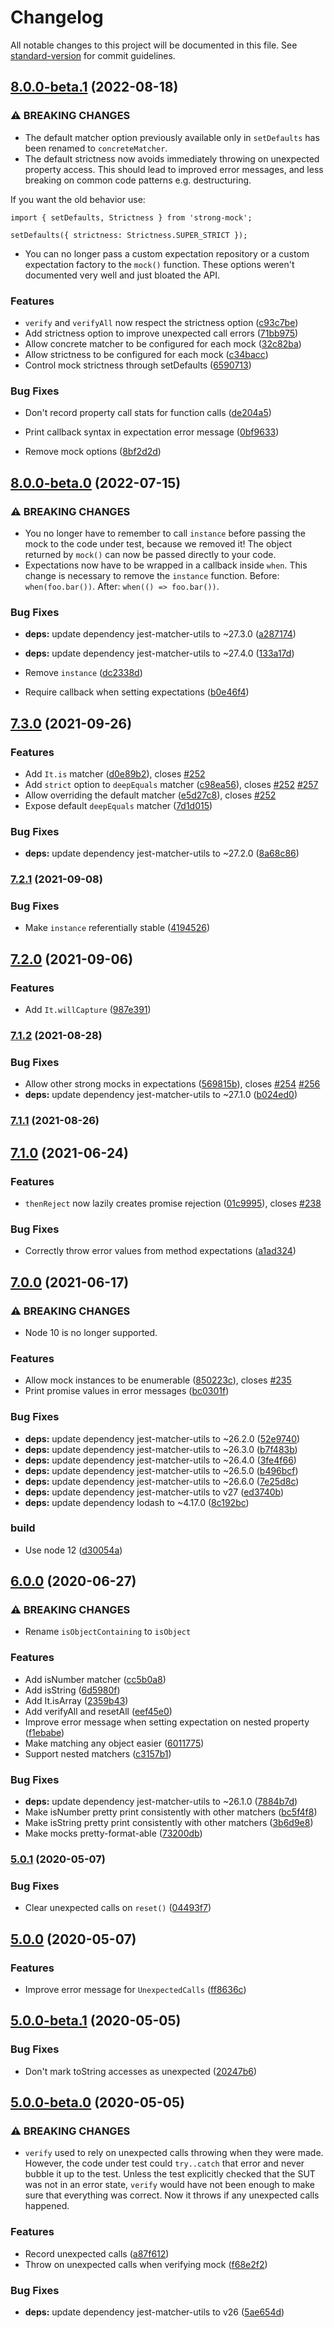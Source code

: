 # Changelog

All notable changes to this project will be documented in this file. See [standard-version](https://github.com/conventional-changelog/standard-version) for commit guidelines.

## [8.0.0-beta.1](https://github.com/NiGhTTraX/strong-mock/compare/v8.0.0-beta.0...v8.0.0-beta.1) (2022-08-18)


### ⚠ BREAKING CHANGES

* The default matcher option previously available only in
`setDefaults` has been renamed to `concreteMatcher`.
* The default strictness now avoids immediately throwing
on unexpected property access. This should lead to improved error
messages, and less breaking on common code patterns e.g. destructuring.

If you want the old behavior use:

```
import { setDefaults, Strictness } from 'strong-mock';

setDefaults({ strictness: Strictness.SUPER_STRICT });
```
* You can no longer pass a custom expectation repository
or a custom expectation factory to the `mock()` function. These options
weren't documented very well and just bloated the API.

### Features

* `verify` and `verifyAll` now respect the strictness option ([c93c7be](https://github.com/NiGhTTraX/strong-mock/commit/c93c7becbf0a22391f56600a85137a0cfc4be367))
* Add strictness option to improve unexpected call errors ([71bb975](https://github.com/NiGhTTraX/strong-mock/commit/71bb975e1af9a5b748303a07a90dd43e03fc96fd))
* Allow concrete matcher to be configured for each mock ([32c82ba](https://github.com/NiGhTTraX/strong-mock/commit/32c82baa1afab573d8a3dcdf1f2543fe5d56fc0a))
* Allow strictness to be configured for each mock ([c34bacc](https://github.com/NiGhTTraX/strong-mock/commit/c34baccef154a8f868a65048561c4ef4d37ba705))
* Control mock strictness through setDefaults ([6590713](https://github.com/NiGhTTraX/strong-mock/commit/6590713c91be1b278bc060f543ec514b17c2fedf))


### Bug Fixes

* Don't record property call stats for function calls ([de204a5](https://github.com/NiGhTTraX/strong-mock/commit/de204a5cb91325bf317195339a77133a4fed4af5))
* Print callback syntax in expectation error message ([0bf9633](https://github.com/NiGhTTraX/strong-mock/commit/0bf9633c10b0c7c8260d637f4b66be6b8af15d90))


* Remove mock options ([8bf2d2d](https://github.com/NiGhTTraX/strong-mock/commit/8bf2d2d09bde714df73bda79240a7a1774ca067f))

## [8.0.0-beta.0](https://github.com/NiGhTTraX/strong-mock/compare/v7.3.0...v8.0.0-beta.0) (2022-07-15)


### ⚠ BREAKING CHANGES

* You no longer have to remember to call `instance`
before passing the mock to the code under test, because we removed it!
The object returned by `mock()` can now be passed directly to your code.
* Expectations now have to be wrapped in a callback
inside `when`. This change is necessary to remove the `instance`
function. Before: `when(foo.bar())`. After: `when(() => foo.bar())`.

### Bug Fixes

* **deps:** update dependency jest-matcher-utils to ~27.3.0 ([a287174](https://github.com/NiGhTTraX/strong-mock/commit/a28717432dd07d67242d32caeca80c7e8bd0c427))
* **deps:** update dependency jest-matcher-utils to ~27.4.0 ([133a17d](https://github.com/NiGhTTraX/strong-mock/commit/133a17d2684bbc1135764fd2ad67afb7e16034c8))


* Remove `instance` ([dc2338d](https://github.com/NiGhTTraX/strong-mock/commit/dc2338d36f74e9383934bc5cf07f0ca6fc7e9096))
* Require callback when setting expectations ([b0e46f4](https://github.com/NiGhTTraX/strong-mock/commit/b0e46f48bb28c37e87f5d9534c15f06324f308b3))

## [7.3.0](https://github.com/NiGhTTraX/strong-mock/compare/v7.2.1...v7.3.0) (2021-09-26)


### Features

* Add `It.is` matcher ([d0e89b2](https://github.com/NiGhTTraX/strong-mock/commit/d0e89b216b2160d40b7b9334788ca19aed68f468)), closes [#252](https://github.com/NiGhTTraX/strong-mock/issues/252)
* Add `strict` option to `deepEquals` matcher ([c98ea56](https://github.com/NiGhTTraX/strong-mock/commit/c98ea56c2eddb30df7d133a56cb37ac89154c608)), closes [#252](https://github.com/NiGhTTraX/strong-mock/issues/252) [#257](https://github.com/NiGhTTraX/strong-mock/issues/257)
* Allow overriding the default matcher ([e5d27c8](https://github.com/NiGhTTraX/strong-mock/commit/e5d27c87d99d3690d47bf553551acf95d39bd07a)), closes [#252](https://github.com/NiGhTTraX/strong-mock/issues/252)
* Expose default `deepEquals` matcher ([7d1d015](https://github.com/NiGhTTraX/strong-mock/commit/7d1d01500344a67a3bcc06ba28c93a8b9c9b077b))


### Bug Fixes

* **deps:** update dependency jest-matcher-utils to ~27.2.0 ([8a68c86](https://github.com/NiGhTTraX/strong-mock/commit/8a68c86ea6c630818d0f1b05e79c08d23fbbe350))

### [7.2.1](https://github.com/NiGhTTraX/strong-mock/compare/v7.2.0...v7.2.1) (2021-09-08)


### Bug Fixes

* Make `instance` referentially stable ([4194526](https://github.com/NiGhTTraX/strong-mock/commit/41945264343024039e89b8a0dedcf8f3ba87209a))

## [7.2.0](https://github.com/NiGhTTraX/strong-mock/compare/v7.1.2...v7.2.0) (2021-09-06)


### Features

* Add `It.willCapture` ([987e391](https://github.com/NiGhTTraX/strong-mock/commit/987e3910db4abbce4ca4b65e3c54c32191e30ddd))

### [7.1.2](https://github.com/NiGhTTraX/strong-mock/compare/v7.1.1...v7.1.2) (2021-08-28)


### Bug Fixes

* Allow other strong mocks in expectations ([569815b](https://github.com/NiGhTTraX/strong-mock/commit/569815b26acaff178dab70602ad705e07f352185)), closes [#254](https://github.com/NiGhTTraX/strong-mock/issues/254) [#256](https://github.com/NiGhTTraX/strong-mock/issues/256)
* **deps:** update dependency jest-matcher-utils to ~27.1.0 ([b024ed0](https://github.com/NiGhTTraX/strong-mock/commit/b024ed00ba11d39bc1195a971285136f443a719d))

### [7.1.1](https://github.com/NiGhTTraX/strong-mock/compare/v7.1.0...v7.1.1) (2021-08-26)

## [7.1.0](https://github.com/NiGhTTraX/strong-mock/compare/v7.0.0...v7.1.0) (2021-06-24)


### Features

* `thenReject` now lazily creates promise rejection ([01c9995](https://github.com/NiGhTTraX/strong-mock/commit/01c9995c69d00205388da6d7dba2b35d9e70e5b8)), closes [#238](https://github.com/NiGhTTraX/strong-mock/issues/238)


### Bug Fixes

* Correctly throw error values from method expectations ([a1ad324](https://github.com/NiGhTTraX/strong-mock/commit/a1ad3244f8dfe7ed1e93193479e5cd347f2bf348))

## [7.0.0](https://github.com/NiGhTTraX/strong-mock/compare/v6.0.0...v7.0.0) (2021-06-17)


### ⚠ BREAKING CHANGES

* Node 10 is no longer supported.

### Features

* Allow mock instances to be enumerable ([850223c](https://github.com/NiGhTTraX/strong-mock/commit/850223cbd906297f07923883c554589b5d12ed53)), closes [#235](https://github.com/NiGhTTraX/strong-mock/issues/235)
* Print promise values in error messages ([bc0301f](https://github.com/NiGhTTraX/strong-mock/commit/bc0301f983147d738af657ae285f696cbfa497e3))


### Bug Fixes

* **deps:** update dependency jest-matcher-utils to ~26.2.0 ([52e9740](https://github.com/NiGhTTraX/strong-mock/commit/52e9740420bf0479e16f00d9f179e99714ae58fd))
* **deps:** update dependency jest-matcher-utils to ~26.3.0 ([b7f483b](https://github.com/NiGhTTraX/strong-mock/commit/b7f483b8e9b3ed4585a81c3a401f7501691e38ad))
* **deps:** update dependency jest-matcher-utils to ~26.4.0 ([3fe4f66](https://github.com/NiGhTTraX/strong-mock/commit/3fe4f663388724dafaa6813fd8ac02e8a0db6960))
* **deps:** update dependency jest-matcher-utils to ~26.5.0 ([b496bcf](https://github.com/NiGhTTraX/strong-mock/commit/b496bcf1386d1586472f6c15f9a6b8be62dc472c))
* **deps:** update dependency jest-matcher-utils to ~26.6.0 ([7e25d8c](https://github.com/NiGhTTraX/strong-mock/commit/7e25d8c84a19b0f1fa06c6d003d3c0a137b8928b))
* **deps:** update dependency jest-matcher-utils to v27 ([ed3740b](https://github.com/NiGhTTraX/strong-mock/commit/ed3740b47247267f21ce1cc6df2b3cf01df5a019))
* **deps:** update dependency lodash to ~4.17.0 ([8c192bc](https://github.com/NiGhTTraX/strong-mock/commit/8c192bc79df3af4400445949eca307d86aafb8f7))


### build

* Use node 12 ([d30054a](https://github.com/NiGhTTraX/strong-mock/commit/d30054aa2eee48f612737e3d747022c57694d219))

## [6.0.0](https://github.com/NiGhTTraX/strong-mock/compare/v5.0.1...v6.0.0) (2020-06-27)


### ⚠ BREAKING CHANGES

* Rename `isObjectContaining` to `isObject`

### Features

* Add isNumber matcher ([cc5b0a8](https://github.com/NiGhTTraX/strong-mock/commit/cc5b0a8d125c3632f6c6610381b4fc78b8994f7f))
* Add isString ([6d5980f](https://github.com/NiGhTTraX/strong-mock/commit/6d5980fc82479c6a5bc02068e33a2d5ae9b34fda))
* Add It.isArray ([2359b43](https://github.com/NiGhTTraX/strong-mock/commit/2359b43206aa6bbb20e18295ae332700f0f8a3c8))
* Add verifyAll and resetAll ([eef45e0](https://github.com/NiGhTTraX/strong-mock/commit/eef45e054f6818f629b4fcd17673e6323c025c26))
* Improve error message when setting expectation on nested property ([f1ebabe](https://github.com/NiGhTTraX/strong-mock/commit/f1ebabe29cc5388a04c8183c29b205b38d75cf1a))
* Make matching any object easier ([6011775](https://github.com/NiGhTTraX/strong-mock/commit/60117752e8e0a21ff7df4d2dc2daf05b7b94d0c1))
* Support nested matchers ([c3157b1](https://github.com/NiGhTTraX/strong-mock/commit/c3157b1ce9e6b1761a4f3377885ff195c077f9d0))


### Bug Fixes

* **deps:** update dependency jest-matcher-utils to ~26.1.0 ([7884b7d](https://github.com/NiGhTTraX/strong-mock/commit/7884b7da0871a7a9e8855a328bd05d97546cf162))
* Make isNumber pretty print consistently with other matchers ([bc5f4f8](https://github.com/NiGhTTraX/strong-mock/commit/bc5f4f86855d9090e82f3f13e323a17ff795ec71))
* Make isString pretty print consistently with other matchers ([3b6d9e8](https://github.com/NiGhTTraX/strong-mock/commit/3b6d9e8b0fff14ca43542d267f1f95878adc3f6b))
* Make mocks pretty-format-able ([73200db](https://github.com/NiGhTTraX/strong-mock/commit/73200dbadc8d5a90b8541fcf7394abd343f6dfd8))

### [5.0.1](https://github.com/NiGhTTraX/strong-mock/compare/v5.0.0...v5.0.1) (2020-05-07)


### Bug Fixes

* Clear unexpected calls on `reset()` ([04493f7](https://github.com/NiGhTTraX/strong-mock/commit/04493f7fa7c0814a4a64aaa4671696df57cb2929))

## [5.0.0](https://github.com/NiGhTTraX/strong-mock/compare/v5.0.0-beta.1...v5.0.0) (2020-05-07)


### Features

* Improve error message for `UnexpectedCalls` ([ff8636c](https://github.com/NiGhTTraX/strong-mock/commit/ff8636c871a45a869d2d509120b40914887f554b))

## [5.0.0-beta.1](https://github.com/NiGhTTraX/strong-mock/compare/v5.0.0-beta.0...v5.0.0-beta.1) (2020-05-05)


### Bug Fixes

* Don't mark toString accesses as unexpected ([20247b6](https://github.com/NiGhTTraX/strong-mock/commit/20247b6799f55fda32d72620e5b8571be323ce99))

## [5.0.0-beta.0](https://github.com/NiGhTTraX/strong-mock/compare/v4.1.3...v5.0.0-beta.0) (2020-05-05)


### ⚠ BREAKING CHANGES

* `verify` used to rely on unexpected calls throwing
when they were made. However, the code under test could `try..catch`
that error and never bubble it up to the test. Unless the test
explicitly checked that the SUT was not in an error state, `verify`
would have not been enough to make sure that everything was correct.
Now it throws if any unexpected calls happened.

### Features

* Record unexpected calls ([a87f612](https://github.com/NiGhTTraX/strong-mock/commit/a87f612df7e702e980f1f3271a8585ac6a280c67))
* Throw on unexpected calls when verifying mock ([f68e2f2](https://github.com/NiGhTTraX/strong-mock/commit/f68e2f231f29a5f97c93011241a1f312e8c6f247))


### Bug Fixes

* **deps:** update dependency jest-matcher-utils to v26 ([5ae654d](https://github.com/NiGhTTraX/strong-mock/commit/5ae654d31205bc554a7f9edae4dd8a5a45b77cc7))
